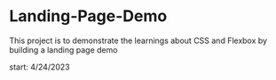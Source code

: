 # Landing-Page-Demo

This project is to demonstrate the learnings about CSS and Flexbox by building a landing page demo

start: 4/24/2023